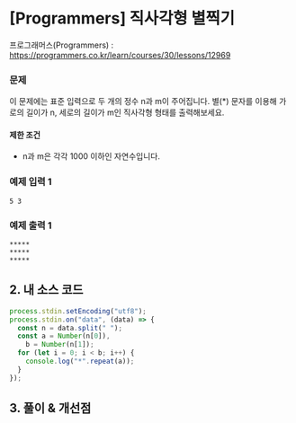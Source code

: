 # [Programmers] 직사각형 별찍기

프로그래머스(Programmers) : https://programmers.co.kr/learn/courses/30/lessons/12969

### 문제

이 문제에는 표준 입력으로 두 개의 정수 n과 m이 주어집니다.
별(\*) 문자를 이용해 가로의 길이가 n, 세로의 길이가 m인 직사각형 형태를 출력해보세요.

#### 제한 조건

- n과 m은 각각 1000 이하인 자연수입니다.

### 예제 입력 1

```
5 3
```

### 예제 출력 1

```
*****
*****
*****
```

## 2. 내 소스 코드

```javascript
process.stdin.setEncoding("utf8");
process.stdin.on("data", (data) => {
  const n = data.split(" ");
  const a = Number(n[0]),
    b = Number(n[1]);
  for (let i = 0; i < b; i++) {
    console.log("*".repeat(a));
  }
});
```

## 3. 풀이 & 개선점
